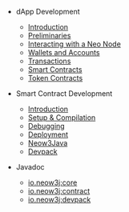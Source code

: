 - dApp Development

  - [Introduction](neo-n3/dapp_development/introduction.md)
  - [Preliminaries](neo-n3/dapp_development/preliminaries.md)
  - [Interacting with a Neo Node](neo-n3/dapp_development/interacting_with_a_node.md)
  - [Wallets and Accounts](neo-n3/dapp_development/wallets_and_accounts.md)
  - [Transactions](neo-n3/dapp_development/transactions.md)
  - [Smart Contracts](neo-n3/dapp_development/smart_contracts.md)
  - [Token Contracts](neo-n3/dapp_development/token_contracts.md)

- Smart Contract Development

  - [Introduction](neo-n3/smart_contract_development/introduction.md)
  - [Setup & Compilation](neo-n3/smart_contract_development/setup_and_compilation.md)
  - [Debugging](neo-n3/smart_contract_development/debugging.md)
  - [Deployment](neo-n3/smart_contract_development/deployment.md)
  - [Neow3Java](neo-n3/smart_contract_development/neow3java.md)
  - [Devpack](neo-n3/smart_contract_development/devpack.md)


- Javadoc
  - [io.neow3j:core](https://javadoc.io/doc/io.neow3j/core/latest/index.html)
  - [io.neow3j:contract](https://javadoc.io/doc/io.neow3j/contract/latest/index.html)
  - [io.neow3j:devpack](https://javadoc.io/doc/io.neow3j/devpack/latest/index.html)

<!-- - Tutorials & Examples
  - [Meme dApp](neo-n3/tutorials_and_examples/) -->
